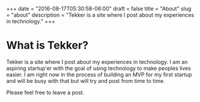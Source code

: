 +++
date = "2016-08-17T05:30:58-06:00"
draft = false
title = "About"
slug = "about"
description = "Tekker is a site where I post about my experiences in technology."
+++

# What is Tekker?

Tekker is a site where I post about my experiences in technology.
I am an aspiring startup'er with the goal of using technology to make peoples lives easier.
I am right now in the process of building an MVP for my first startup and will be busy with that but will try and post from time to time.

Please feel free to leave a post.
